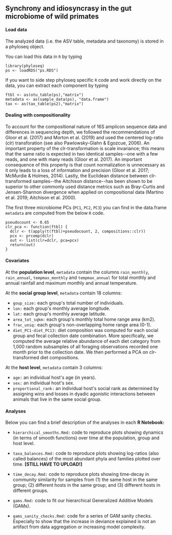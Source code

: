 ## Synchrony and idiosyncrasy in the gut microbiome of wild primates

#### Load data
The analyzed data (i.e. the ASV table, metadata and taxonomy) is stored in a phyloseq object.

You can load this data in `R` by typing

```
library(phyloseq)
ps <- loadRDS("ps.RDS")
```

If you want to side step phyloseq specific `R` code and work directly on the data, you can extract each component by typing 

```
ftbl <- as(otu_table(ps),"matrix") 
metadata <- as(sample_data(ps), "data.frame")
tax <- as(tax_table(ps2),"matrix")
```

#### Dealing with compositionality
To account for the compositional nature of 16S amplicon sequence data and differences in sequencing depth, we followed the recommendations of Gloor et al. (2017) and Morton et al. (2019) and used the centered log-ratio (clr) transforation (see also Pawlowsky-Glahn & Egozcue, 2006). An important property of the clr-transformation is scale invariance; this means that the same ratio is expected in two identical samples--one with a few reads, and one with many reads (Gloor et al. 2017). An important consequence of this property is that count normalization is unnecessary as it only leads to a loss of information and precision (Gloor et al. 2017; McMurdie & Holmes, 2014). Lastly, the Euclidean distance between clr-transformed samples--the Aitchison distance--has been shown to be superior to other commonly used distance metrics such as Bray-Curtis and Jensen-Shannon divergence when applied on compositional data (Martino et al. 2019; Aitchison et al. 2000). 

The first three microbiome PCs (`PC1`, `PC2`, `PC3`) you can find in the data.frame `metadata` are computed from the below `R` code.     

```
pseudocount <- 0.65
clr_pca <- function(ftbl) {
  dclr <- t(apply(t(ftbl)+pseudocount, 2, compositions::clr))
  pcx <- prcomp(dclr)
  out <- list(clr=dclr, pca=pcx)
  return(out)
}
```

#### Covariates
At the **population level**, `metadata` contain the columns `rain_monthly`, `rain_annual`, `tempmax_monthly` and `tempmax_annual` for total monthly and annual rainfall and maximum monthly and annual temperature. 

At the **social group level**, `metadata` contain 18 columns: 
* `goup_size:` each group's total number of individuals.
* `lon:` each group's monthly average longitude. 
* `lat:` each group's monthly average latitude.
* `area_tot_sqkm:` each group's monthly total home range area (km2).
* `frac_uniq:` each group's non-overlapping home range area (0-1).
* `diet_PC1-diet_PC13:` diet composition was computed for each social group and fecal collection date combination. More specifically, we computed the average relative abundance of each diet category from 1,000 random subsamples of all foraging observations recorded one month prior to the collection date. We then performed a PCA on clr-transformed diet compositions. 

At the **host level**, `metadata` contain 3 columns: 
* `age:` an individual host's age (in years).
* `sex:` an individual host's sex.
* `proportional_rank:` an individual host's social rank as determined by assigning wins and losses in dyadic agonistic interactions between animals that live in the same social group.


#### Analyses

Below you can find a brief description of the analyses in each **R Notebook:**

* `hierarchical_smooths.Rmd:` code to reproduce plots showing dynamics (in terms of smooth functions) over time at the population, group and host level.

* `taxa_balances.Rmd:` code to reproduce plots showing log-ratios (also called balances) of the most abundant phyla and families plotted over time. **[STILL HAVE TO UPLOAD!]**

* `time_decay.Rmd:` code to reproduce plots showing time-decay in community similarity for samples from (1) the same host in the same group; (2) different hosts in the same group; and (3) different hosts in different groups.    

* `gams.Rmd:` code to fit our hierarchical Generalized Additive Models (GAMs).

* `gams_sanity_checks.Rmd:` code for a series of GAM sanity checks. Especially to show that the increase in deviance explained is not an artifact from data aggregation or increasing model complexity.

 


